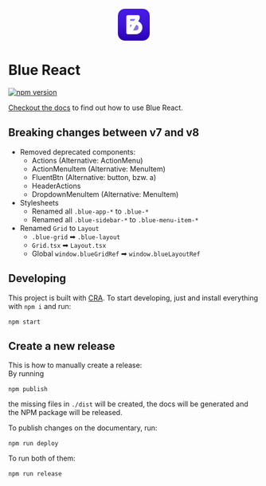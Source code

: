 <p align="center">
<img src="https://raw.githubusercontent.com/bruegmann/blue-react/master/public/logo192.png" alt="Blue Icon" width="64px" height="64px">
</p>

# Blue React

[![npm version](https://img.shields.io/npm/v/blue-react)](https://www.npmjs.com/package/blue-react)

[Checkout the docs](https://bruegmann.github.io/blue-react) to find out how to
use Blue React.

## Breaking changes between v7 and v8

-   Removed deprecated components:
    -   Actions (Alternative: ActionMenu)
    -   ActionMenuItem (Alternative: MenuItem)
    -   FluentBtn (Alternative: button, bzw. a)
    -   HeaderActions
    -   DropdownMenuItem (Alternative: MenuItem)
-   Stylesheets
    -   Renamed all `.blue-app-*` to `.blue-*`
    -   Renamed all `.blue-sidebar-*` to `.blue-menu-item-*`
-   Renamed `Grid` to `Layout`
    -   `.blue-grid` ➡ `.blue-layout`
    -   `Grid.tsx` ➡ `Layout.tsx`
    -   Global `window.blueGridRef` ➡ `window.blueLayoutRef`

## Developing

This project is built with [CRA](https://create-react-app.dev/). To start
developing, just and install everything with `npm i` and run:

```
npm start
```

## Create a new release

This is how to manually create a release:\
By running

```
npm publish
```

the missing files in `./dist` will be created, the docs will be generated and
the NPM package will be released.

To publish changes on the documentary, run:

```
npm run deploy
```

To run both of them:

```
npm run release
```
